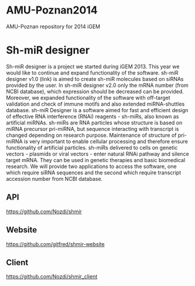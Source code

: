 AMU-Poznan2014
==============

AMU-Poznan repository for 2014 iGEM

# Sh-miR designer

Sh-miR designer is a project we started during iGEM 2013. This year we would like to continue and expand functionality
of the software. sh-miR designer v1.0 (link) is aimed to create sh-miR molecules based on siRNAs provided by the user.
In sh-miR designer v2.0 only the mRNA number (from NCBI database), which expression should be decreased can be provided.
Moreover, we expanded functionality of the software with off-target validation and check of immune motifs and also
extended miRNA-shuttles database. sh-miR Designer is a software aimed for fast and efficient design of effective RNA
interference (RNAi) reagents - sh-miRs, also known as artificial miRNAs. sh-miRs are RNA particles whose structure is
based on miRNA precursor pri-miRNA, but sequence interacting with transcript is changed depending on research purpose.
Maintenance of structure of pri-miRNA is very important to enable cellular processing and therefore ensure functionality
of artificial particles. sh-miRs delivered to cells on genetic vectors - plasmids or viral vectors - enter natural RNAi
pathway and silence target mRNA. They can be used in genetic therapies and basic biomedical research. We will provide
two applications to access the software, one which require siRNA sequences and the second which require transcript
accession number from NCBI database.

## API

https://github.com/Nozdi/shmir

## Website

https://github.com/gitfred/shmir-website

## Client

https://github.com/Nozdi/shmir_client
